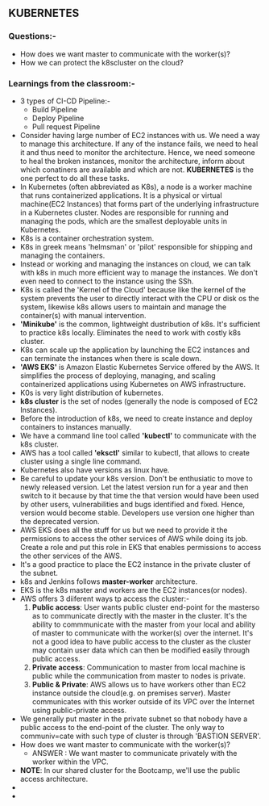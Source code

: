 ## KUBERNETES
### Questions:-
- How does we want master to communicate with the worker(s)?
- How we can protect the k8scluster on the cloud? 

### Learnings from the classroom:-
- 3 types of CI-CD Pipeline:-
  - Build Pipeline
  - Deploy Pipeline
  - Pull request Pipeline
- Consider having large number of EC2 instances with us. We need a way to manage this architecture. If any of the instance fails, we need to heal it and thus need to monitor the architecture. Hence, we need someone to heal the broken instances, monitor the architecture, inform about which conatiners are available and which are not. **KUBERNETES** is the one perfect to do all these tasks.
- In Kubernetes (often abbreviated as K8s), a node is a worker machine that runs containerized applications. It is a physical or virtual machine(EC2 Instances) that forms part of the underlying infrastructure in a Kubernetes cluster. Nodes are responsible for running and managing the pods, which are the smallest deployable units in Kubernetes.
- K8s is a container orchestration system.
- K8s in greek means 'helmsman' or 'pilot' responsible for shipping and managing the containers.
- Instead or working and managing the instances on cloud, we can talk with k8s in much more efficient way to manage the instances. We don't even need to connect to the instance using the SSh.
- K8s is called the 'Kernel of the Cloud' because like the kernel of the system prevents the user to directly interact with the CPU or disk os the system, likewise k8s allows users to maintain and manage the container(s) with manual intervention.
- **'Minikube'** is the common, lightweight dustribution of k8s. It's sufficient to practice k8s locally. Eliminates the need to work with costly k8s cluster.
- K8s can scale up the application by launching the EC2 instances and can terminate the instances when there is scale down.
- **'AWS EKS'** is Amazon Elastic Kubernetes Service offered by the AWS. It simplifies the process of deploying, managing, and scaling containerized applications using Kubernetes on AWS infrastructure.
- K0s is very light distribution of kubernetes.
- **k8s cluster** is the set of nodes (generally the node is composed of EC2 Instances).
- Before the introduction of k8s, we need to create instance and deploy containers to instances manually.
- We have a command line tool called **'kubectl'** to communicate with the k8s cluster.
- AWS has a tool called **'eksctl'** similar to kubectl, that allows to create cluster using a single line command.
- Kubernetes also have versions as linux have.
- Be careful to update your k8s version. Don't be enthusiatic to move to newly released version. Let the latest version run for a year and then switch to it because by that time the that version would have been used by other users, vulnerabilities and bugs identified and fixed. Hence, version would become stable. Developers use version one higher than the deprecated version.
- AWS EKS does all the stuff for us but we need to provide it the permissions to access the other services of AWS while doing its job. Create a role and put this role in EKS that enables permissions to access the other services of the AWS.
- It's a good practice to place the EC2 instance in the private cluster of the subnet.
- k8s and Jenkins follows **master-worker** architecture.
- EKS is the k8s master and workers are the EC2 instances(or nodes).
- AWS offers 3 diiferent ways tp access the cluster:-
  1. **Public access**: User wants public cluster end-point for the masterso as to communicate directly with the master in the cluster. It's the ability to commmunicate with the master from your local and ability of master to communicate with the worker(s) over the internet. It's not a good idea to have public access to the cluster as the cluster may contain user data which can then be modified easily through public access.
  2. **Private access**: Communication to master from local machine is public while the communication from master to nodes is private.
  3. **Public & Private**: AWS allows us to have workers other than EC2 instance outside the cloud(e.g. on premises server). Master communicates with this worker outside of its VPC over the Internet using public-private access.
- We generally put master in the private subnet so that nobody have a public access to the end-point of the cluster. The only way to communiv=cate with such type of cluster is through 'BASTION SERVER'.
- How does we want master to communicate with the worker(s)?
  - ANSWER : We want master to communicate privately with the worker within the VPC.
- **NOTE**: In our shared cluster for the Bootcamp, we'll use the public access architecture.
- 
- 

